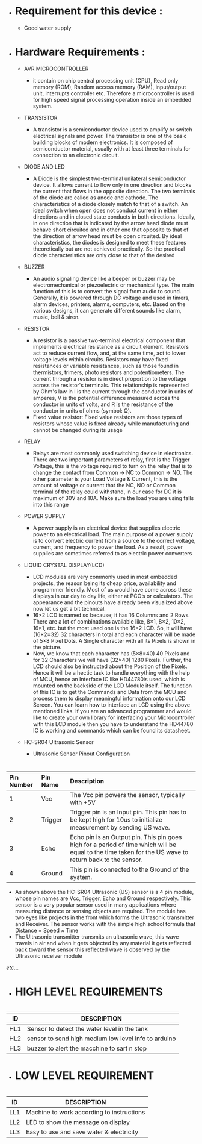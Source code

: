 * # Requirement for this device :
   * Good water supply  
* # Hardware Requirements :
   * AVR MICROCONTROLLER
     * it contain on chip central processing unit (CPU), Read only memory (ROM), Random access memory (RAM), input/output unit, interrupts controller etc. Therefore a microcontroller is used for high speed signal processing operation inside an embedded system.
   * TRANSISTOR
     * A transistor is a semiconductor device used to amplify or switch electrical signals and power. The transistor is one of the basic building blocks of modern electronics. It is composed of semiconductor material, usually with at least three terminals for connection to an electronic circuit.
   
   * DIODE AND LED
      * A Diode is the simplest two-terminal unilateral semiconductor device. It allows current to flow only in one direction and blocks the current that flows in the opposite         direction. The two terminals of the diode are called as anode and cathode. The characteristics of a diode closely match to that of a switch. An ideal switch when open does 	not conduct current in either directions and in closed state conducts in both directions. Ideally, in one direction that is indicated by the arrow head diode must behave short  circuited and in other one that opposite to that of the direction of arrow head must be open circuited. By ideal characteristics, the diodes is designed to meet these features    theoretically but are not achieved practically. So the practical diode characteristics are only close to that of the desired
     
   * BUZZER
      * An audio signaling device like a beeper or buzzer may be electromechanical or piezoelectric or mechanical type. The main function of this is to convert the signal from         audio to sound. Generally, it is powered through DC voltage and used in timers, alarm devices, printers, alarms, computers, etc. Based on the various designs, it can generate     different sounds like alarm, music, bell & siren.
   
   * RESISTOR
      * A resistor is a passive two-terminal electrical component that implements electrical resistance as a circuit element. Resistors act to reduce current flow, and, at the         same time, act to lower voltage levels within circuits. Resistors may have fixed resistances or variable resistances, such as those found in thermistors, trimers, photo           resistors and potentiometers. The current through a resistor is in direct proportion to the voltage across the resistor's terminals. This relationship is represented by Ohm's     law in I is the current through the conductor in units of amperes, V is the potential difference measured across the conductor in units of volts, and R is the resistance of       the conductor in units of ohms (symbol: Ω). 
      * Fixed value resistor:
        Fixed value resistors are those types of resistors whose value is fixed already while manufacturing and cannot be changed during its usage

   * RELAY
      * Relays are most commonly used switching device in electronics. There are two important parameters of relay, first is the Trigger Voltage, this is the voltage required to       turn on the relay that is to change the contact from Common → NC to Common → NO. The other parameter is your Load Voltage & Current, this is the amount of voltage or current       that the NC, NO or Common terminal of the relay could withstand, in our case for DC it is maximum of 30V and 10A. Make sure the load you are using falls into this range 
      
   * POWER SUPPLY
     * A power supply is an electrical device that supplies electric power to an electrical load. The main purpose of a power supply is to convert electric current from a source to the correct voltage, current, and frequency to power the load. As a result, power supplies are sometimes referred to as electric power converters

   * LIQUID CRYSTAL DISPLAY(LCD)
     * LCD modules are very commonly used in most embedded projects, the reason being its cheap price, availability and programmer friendly. Most of us would have come across these displays in our day to day life, either at PCO’s or calculators. The appearance and the pinouts have already been visualized above now let us get a bit technical.
     * 16×2 LCD is named so because; it has 16 Columns and 2 Rows. There are a lot of combinations available like, 8×1, 8×2, 10×2, 16×1, etc. but the most used one is the 16×2 LCD. So, it will have (16×2=32) 32 characters in total and each character will be made of 5×8 Pixel Dots.  A Single character with all its Pixels is shown in the picture.
     * Now, we know that each character has (5×8=40) 40 Pixels and for 32 Characters we will have (32×40) 1280 Pixels. Further, the LCD should also be instructed about the Position of the Pixels. Hence it will be a hectic task to handle everything with the help of MCU, hence an Interface IC like HD44780is used, which is mounted on the backside of the LCD Module itself. The function of this IC is to get the Commands and Data from the MCU and process them to display meaningful information onto our LCD Screen. You can learn how to interface an LCD using the above  mentioned links. If you are an advanced programmer and  would like to create your own library for interfacing your Microcontroller with this LCD module then you have to understand the HD44780 IC is working and commands which can be found its datasheet.

   * HC-SR04 Ultrasonic Sensor
     * 	Ultrasonic Sensor Pinout Configuration
 #
|Pin Number	|Pin Name	|Description                                                                                                                                   |
|:--------------|:--------------|:---------------------------------------------------------------------------------------------------------------------------------------------|
|   1		|Vcc	        |The Vcc pin powers the sensor, typically with +5V|
|   2		|Trigger	|Trigger pin is an Input pin. This pin has to be kept high for 10us to initialize measurement by sending US wave.|
|   3		|Echo	        |Echo pin is an Output pin. This pin goes high for a period of time which will be equal to the time taken for the US wave to return back to the                                    sensor.|
|   4		|Ground	        |This pin is connected to the Ground of the system.|

   * As shown above the HC-SR04 Ultrasonic (US) sensor is a 4 pin module, whose pin names are Vcc, Trigger, Echo and Ground respectively. This sensor is a very popular sensor used in many applications where measuring distance or sensing objects are required. The module has two eyes like projects in the front which forms the Ultrasonic transmitter and Receiver. The sensor works with the simple high school formula that
Distance = Speed × Time
   * The Ultrasonic transmitter transmits an ultrasonic wave, this wave travels in air and when it gets objected by any material it gets reflected back toward the sensor this reflected wave is observed by the Ultrasonic receiver module 

*_etc_*...

* # HIGH LEVEL REQUIREMENTS
#
| ID   | DESCRIPTION                                           |
|------|-------------------------------------------------------|
|HL1   | Sensor to detect the water level in the tank          |
|HL2   | sensor to send high medium low level info to arduino  |
|HL3   | buzzer to alert the macchine to sart n stop           |

* # LOW LEVEL REQUIREMENT
#
| ID  |  DESCRIPTION                                          |
|-----|-------------------------------------------------------|
|LL1  | Machine to work according to instructions             |
|LL2  | LED to show the message on display                    | 
|LL3  | Easy to use and save water & electricity              |









